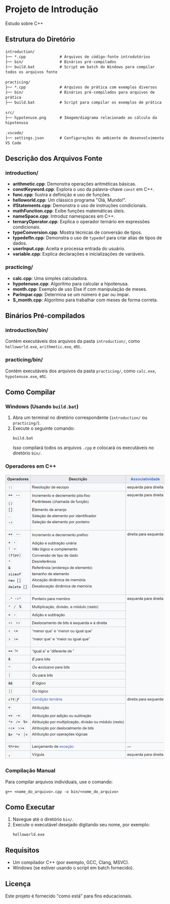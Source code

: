 
# Projeto de Introdução

Estudo sobre C++

## Estrutura do Diretório

```
introduction/
├── *.cpp               # Arquivos de código-fonte introdutórios
├── bin/                # Binários pré-compilados
├── build.bat           # Script em batch do Windows para compilar todos os arquivos fonte

practicing/
├── *.cpp               # Arquivos de prática com exemplos diversos
├── bin/                # Binários pré-compilados para arquivos de prática
├── build.bat           # Script para compilar os exemplos de prática

src/
├── hypotenuse.png      # Imagem/diagrama relacionado ao cálculo da hipotenusa

.vscode/
├── settings.json       # Configurações do ambiente de desenvolvimento VS Code
```

## Descrição dos Arquivos Fonte

### introduction/

- **arithmetic.cpp**: Demonstra operações aritméticas básicas.
- **constKeyword.cpp**: Explora o uso da palavra-chave `const` em C++.
- **func.cpp**: Ilustra a definição e uso de funções.
- **helloworld.cpp**: Um clássico programa "Olá, Mundo!".
- **ifStatements.cpp**: Demonstra o uso de instruções condicionais.
- **mathFunction.cpp**: Exibe funções matemáticas úteis.
- **nameSpace.cpp**: Introduz namespaces em C++.
- **ternaryOperator.cpp**: Explica o operador ternário em expressões condicionais.
- **typeConversion.cpp**: Mostra técnicas de conversão de tipos.
- **typedefIn.cpp**: Demonstra o uso de `typedef` para criar alias de tipos de dados.
- **userInput.cpp**: Aceita e processa entrada do usuário.
- **variable.cpp**: Explica declarações e inicializações de variáveis.

### practicing/

- **calc.cpp**: Uma simples calculadora.
- **hypotenuse.cpp**: Algoritmo para calcular a hipotenusa.
- **month.cpp**: Exemplo de uso Else if com manipulação de meses.
- **ParImpar.cpp**: Determina se um número é par ou ímpar.
- **S_month.cpp**: Algoritmo para trabalhar com meses de forma correta.

## Binários Pré-compilados

### introduction/bin/

Contém executáveis dos arquivos da pasta `introduction/`, como `helloworld.exe`, `arithmetic.exe`, etc.

### practicing/bin/

Contém executáveis dos arquivos da pasta `practicing/`, como `calc.exe`, `hypotenuse.exe`, etc.

## Como Compilar

### Windows (Usando `build.bat`)

1. Abra um terminal no diretório correspondente (`introduction/` ou `practicing/`).
2. Execute o seguinte comando:
   ```
   build.bat
   ```
   Isso compilará todos os arquivos `.cpp` e colocará os executáveis no diretório `bin/`.

### Operadores em C++

![Operadores](./src/operadores.png)

### Compilação Manual

Para compilar arquivos individuais, use o comando:
```
g++ <nome_do_arquivo>.cpp -o bin/<nome_do_arquivo>
```

## Como Executar

1. Navegue até o diretório `bin/`.
2. Execute o executável desejado digitando seu nome, por exemplo:
   ```
   helloworld.exe
   ```

## Requisitos

- Um compilador C++ (por exemplo, GCC, Clang, MSVC).
- Windows (se estiver usando o script em batch fornecido).

## Licença

Este projeto é fornecido "como está" para fins educacionais.
